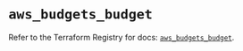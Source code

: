 # `aws_budgets_budget`

Refer to the Terraform Registry for docs: [`aws_budgets_budget`](https://registry.terraform.io/providers/hashicorp/aws/5.88.0/docs/resources/budgets_budget).
